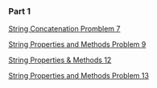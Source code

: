 ### Part 1

[String Concatenation Promblem 7](https://csx.codesmith.io/units/precourse/challenge-string-concatenation)


[String Properties and Methods Problem 9](https://csx.codesmith.io/units/precourse/challenge-string-methods)

[String Properties & Methods 12](https://csx.codesmith.io/units/precourse/challenge-string-methods)

[String Properties and Methods Problem 13](https://csx.codesmith.io/units/precourse/challenge-strings-bracket-notation)

